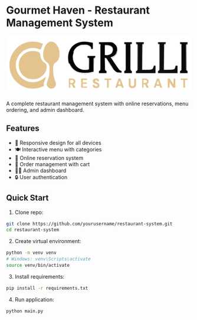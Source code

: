 # Gourmet Haven - Restaurant Management System

![App Screenshot](/static/images/logon.svg)

A complete restaurant management system with online reservations, menu ordering, and admin dashboard.

## Features

- 📱 Responsive design for all devices
- 🍽️ Interactive menu with categories
- 📅 Online reservation system
- 🛒 Order management with cart
- 👨‍🍳 Admin dashboard
- 🔒 User authentication

## Quick Start

1. Clone repo:
```bash
git clone https://github.com/yourusername/restaurant-system.git
cd restaurant-system
```

2. Create virtual environment:

```bash
python -m venv venv
# Windows: venv\Scripts\activate
source venv/bin/activate
```

3. Install requirements:

```bash
pip install -r requirements.txt
```

4. Run application:

```bash
python main.py
```


